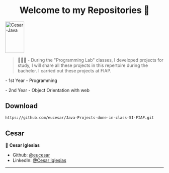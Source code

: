 <h1 align="center">Welcome to my Repositories 🤝</h1>
<p>
   <img align="center" alt="Cesar-Java" height="100" width="60" src="https://cdn.jsdelivr.net/gh/devicons/devicon/icons/java/java-original.svg">
</p>

> 🌱👨‍💻 - During the "Programming Lab" classes, I developed projects for study, I will share all these projects in this repertoire during the bachelor. I carried out these projects at FIAP.
 <p>- 1st Year - Programming</p>
 <p>- 2nd Year - Object Orientation with web</p>

## Download

```sh
https://github.com/eucesar/Java-Projects-done-in-class-SI-FIAP.git
```

## Cesar

👤 **Cesar Iglesias**

* Github: [@eucesar](https://github.com/eucesar)
* LinkedIn: [@Cesar Iglesias](https://www.linkedin.com/in/cesar-iglesias-tecnologia/)

***
